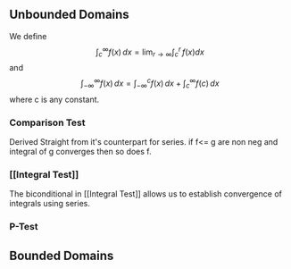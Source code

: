 ## Unbounded Domains
We define 
$$
\int _{c}^\infty f(x) \, dx = \lim_{ r \to \infty } \int _{c}^r \, f(x) dx 
$$
and
$$
\int _{-\infty} ^\infty f(x)\, dx = \int _{-\infty} ^c f(x)\, dx + \int _{c}^\infty f(c) \, dx 
$$
where c is any constant. 

### Comparison Test
Derived Straight from it's counterpart for series. if f<= g are non neg and integral of g converges then so does f.

### [[Integral Test]]
The biconditional in [[Integral Test]] allows us to establish convergence of integrals using series.

### P-Test

## Bounded Domains
